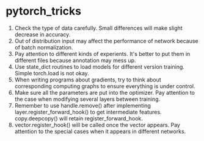 # pytorch_tricks
1. Check the type of data carefully. Small differences will make slight decrease in accuracy.
2. Out of distribution input may affect the performance of network because of batch normalization.
3. Pay attention to different kinds of experients. It's better to put them in different files because annotation may mess up.
4. Use state_dict routines to load models for different version training. Simple torch.load is not okay.
5. When writing programs about gradients, try to think about corresponding computing graphs to ensure everything is under control.
6. Make sure all the parameters are put into the optimizer. Pay attention to the case when modifying several layers between training.
7. Remember to use handle.remove() after implementing layer.register_forward_hook() to get intermediate features. copy.deepcopy() will retain register_forward_hook.
8. vector.register_hook() will be called once the vector appears. Pay attention to the special cases when it appears in different networks.
